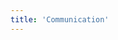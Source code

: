 ```yaml
---
title: 'Communication'
---
```


<script setup>
  import TheOnlineCommunication from "@/views/community/TheOnlineCommunication.vue"
</script>

<TheOnlineCommunication />
